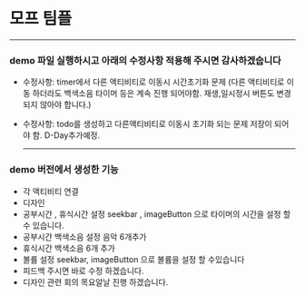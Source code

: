 # 모프 팀플
---
### demo 파일 실행하시고 아래의 수정사항 적용해 주시면 감사하겠숩니다

- 수정사항: timer에서 다른 액티비티로 이동시 시간초기화 문제 (다른 액티비티로 이동 하더라도 백색소음 타이머 등은 계속 진행 되어야함. 재생,일시정시 버튼도 변경되지 않아야 합니다.)
- 수정사항: todo를 생성하고 다른액티비티로 이동시 초기화 되는 문제 저장이 되어야 함. D-Day추가예정.

  ---
### demo 버전에서 생성한 기능

- 각 액티비티 연결
- 디자인
- 공부시간 , 휴식시간 설정 seekbar , imageButton 으로 타이머의 시간을 설정 할 수 있습니다.
- 공부시간 백색소음 설정 음악 6개추가
- 휴식시간 백색소음 6개 추가
- 볼륨 설정 seekbar, imageButton 으로 볼륨을 설정 할 수있습니다
- 피드백 주시면 바로 수정 하겠습니다.
- 디자인 관련 회의 목요알날 진행 하겠습니다.
